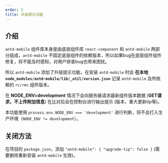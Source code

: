 ```yaml
---
order: 5
title: 升级提示功能
---
```


## 介绍
`antd-mobile` 组件库本身是由底层组件库 `react-component` 和 `antd-mobile` 两部分组成，`antd-mobile` 不固定底层组件的依赖版本，所以如果bug在底层组件组件修复，将不能及时感知，对用户排查bug也带来困扰。

所以 `antd-mobile` 添加了升级提示功能，在安装 `antd-mobile` 时会 **在本地`node_modules/antd-mobile/lib/_util/version.json`** 记录 `antd-mobile` 及所依赖的 `rc/rmc` 组件版本。

在 **NODE_ENV=development** 情况下会向服务器请求最新组件版本数据 (**GET请求，不上传附加信息**) 在比对后会在控制台进行输出提示 (版本，重大更新tip等)。

本功能使用 `process.env.NODE_ENV === 'development'` 进行判断，将不会打入生产环境（`NODE_ENV != development`）。

## 关闭方法
在项目的 `package.json`，添加 `"antd-mobile": { "upgrade-tip": false }` (需要删除重新安装 `antd-mobile` 生效)。

